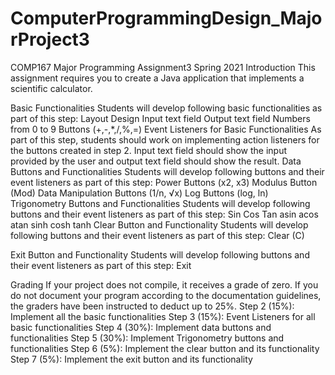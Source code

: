 # ComputerProgrammingDesign_MajorProject3
COMP167 Major Programming Assignment3 
Spring 2021
Introduction
This assignment requires you to create a Java application that implements a scientific calculator. 

 
Basic Functionalities
Students will develop following basic functionalities as part of this step:
	Layout Design
	Input text field
	Output text field
	Numbers from 0 to 9
	Buttons (+,-,*,/,%,=)
Event Listeners for Basic Functionalities
As part of this step, students should work on implementing action listeners for the buttons created in step 2. Input text field should show the input provided by the user and output text field should show the result.
Data Buttons and Functionalities
Students will develop following buttons and their event listeners as part of this step:
	Power Buttons (x2, x3)
	Modulus Button (Mod)
	Data Manipulation Buttons (1/n, √x)
	Log Buttons (log, ln)
Trigonometry Buttons and Functionalities
Students will develop following buttons and their event listeners as part of this step:
	Sin
	Cos
	Tan
	asin
	acos
	atan
	sinh
	cosh
	tanh
Clear Button and Functionality
Students will develop following buttons and their event listeners as part of this step:
	Clear (C)

Exit Button and Functionality
Students will develop following buttons and their event listeners as part of this step:
	Exit

Grading
If your project does not compile, it receives a grade of zero.  If you do not document your program according to the documentation guidelines, the graders have been instructed to deduct up to 25%.
Step 2 (15%): Implement all the basic functionalities
Step 3 (15%): Event Listeners for all basic functionalities
Step 4 (30%): Implement data buttons and functionalities
Step 5 (30%): Implement Trigonometry buttons and functionalities
Step 6 (5%): Implement the clear button and its functionality
Step 7 (5%): Implement the exit button and its functionality

